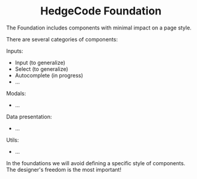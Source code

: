 <h1 align=center>HedgeCode Foundation</h1>

The Foundation includes components with minimal impact on a page style.

There are several categories of components:

Inputs:

- Input (to generalize)
- Select (to generalize)
- Autocomplete (in progress)
- ...

Modals:

- ...

Data presentation:

- ...

Utils:

- ...

In the foundations we will avoid defining a specific style of components. The designer's freedom is the most important!
